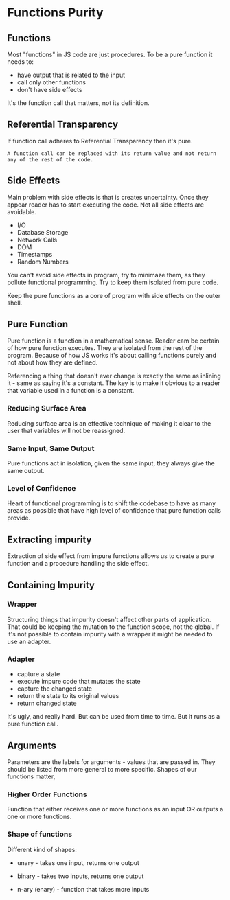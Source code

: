 # Functions Purity

## Functions

Most "functions" in JS code are just procedures. To be a pure function it needs to:

- have output that is related to the input
- call only other functions
- don't have side effects

It's the function call that matters, not its definition.



## Referential Transparency

If function call adheres to Referential Transparency then it's pure.

```definition
A function call can be replaced with its return value and not return any of the rest of the code.
```

## Side Effects

Main problem with side effects is that is creates uncertainty. Once they appear reader has to start executing the code. Not all side effects are avoidable. 

- I/O
- Database Storage
- Network Calls
- DOM
- Timestamps
- Random Numbers

You can't avoid side effects in program, try to minimaze them, as they pollute functional programming. Try to keep them isolated from pure code. 

Keep the pure functions as a core of program with side effects on the outer shell.

## Pure Function

Pure function is a function in a mathematical sense. Reader cam be certain of how pure function executes. They are isolated from the rest of the program. Because of how JS works it's about calling functions purely and not about how they are defined.

Referencing a thing that doesn't ever change is exactly the same as inlining it - same as saying it's a constant. The key is to make it obvious to a reader that variable used in a function is a constant.

### Reducing Surface Area

Reducing surface area is an effective technique of making it clear to the user that variables will not be reassigned.

### Same Input, Same Output

Pure functions act in isolation, given the same input, they always give the same output.

### Level of Confidence

Heart of functional programming is to shift the codebase to have as many areas as possible that have high level of confidence that pure function calls provide.

## Extracting impurity

Extraction of side effect from impure functions allows us to create a pure function and a procedure handling the side effect. 

## Containing Impurity

### Wrapper

Structuring things that impurity doesn't affect other parts of application. That could be keeping the mutation to the function scope, not the global. If it's not possible to contain impurity with a wrapper it might be needed to use an adapter.

### Adapter

- capture a state
- execute impure code that mutates the state
- capture the changed state
- return the state to its original values
- return changed state

It's ugly, and really hard. But can be used from time to time. But it runs as a pure function call.

## Arguments

Parameters are the labels for arguments - values that are passed in. They should be listed from more general to more specific. Shapes of our functions matter,

### Higher Order Functions

Function that either receives one or more functions as an input OR outputs a one or more functions.

### Shape of functions

Different kind of shapes:

- unary - takes one input, returns one output 

- binary - takes two inputs, returns one output

- n-ary (enary) - function that takes more inputs

